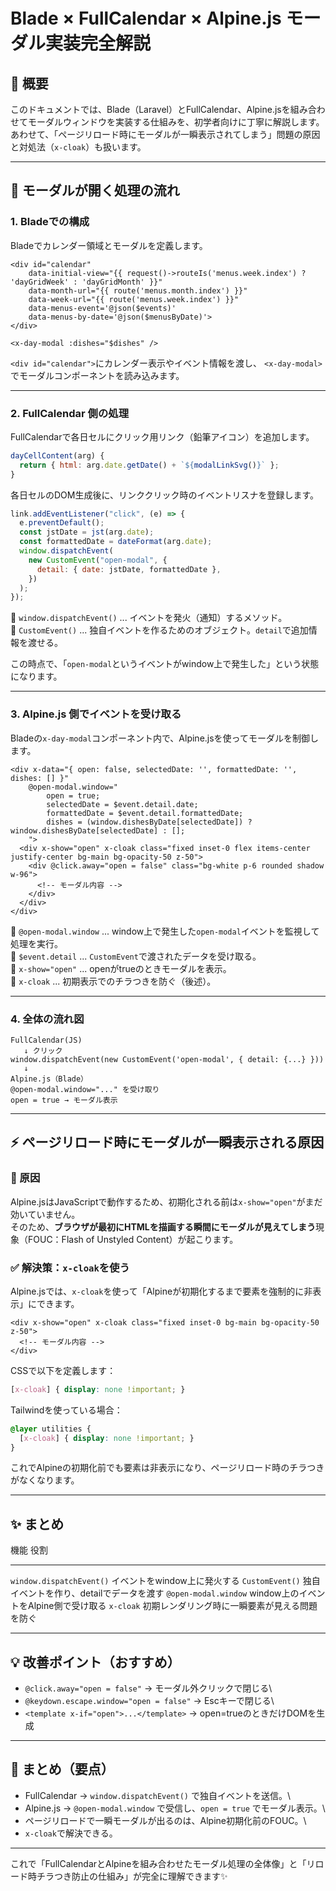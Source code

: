 # Blade × FullCalendar × Alpine.js モーダル実装完全解説

## 🎨 概要

このドキュメントでは、Blade（Laravel）とFullCalendar、Alpine.jsを組み合わせてモーダルウィンドウを実装する仕組みを、初学者向けに丁寧に解説します。\
あわせて、「ページリロード時にモーダルが一瞬表示されてしまう」問題の原因と対処法（`x-cloak`）も扱います。

------------------------------------------------------------------------

## 🧩 モーダルが開く処理の流れ

### 1. Bladeでの構成

Bladeでカレンダー領域とモーダルを定義します。

``` blade
<div id="calendar"
    data-initial-view="{{ request()->routeIs('menus.week.index') ? 'dayGridWeek' : 'dayGridMonth' }}"
    data-month-url="{{ route('menus.month.index') }}"
    data-week-url="{{ route('menus.week.index') }}"
    data-menus-event='@json($events)'
    data-menus-by-date='@json($menusByDate)'>
</div>

<x-day-modal :dishes="$dishes" />
```

`<div id="calendar">`にカレンダー表示やイベント情報を渡し、
`<x-day-modal>`でモーダルコンポーネントを読み込みます。

------------------------------------------------------------------------

### 2. FullCalendar 側の処理

FullCalendarで各日セルにクリック用リンク（鉛筆アイコン）を追加します。

``` js
dayCellContent(arg) {
  return { html: arg.date.getDate() + `${modalLinkSvg()}` };
}
```

各日セルのDOM生成後に、リンククリック時のイベントリスナを登録します。

``` js
link.addEventListener("click", (e) => {
  e.preventDefault();
  const jstDate = jst(arg.date);
  const formattedDate = dateFormat(arg.date);
  window.dispatchEvent(
    new CustomEvent("open-modal", {
      detail: { date: jstDate, formattedDate },
    })
  );
});
```

🔹 `window.dispatchEvent()` ... イベントを発火（通知）するメソッド。\
🔹 `CustomEvent()` ...
独自イベントを作るためのオブジェクト。`detail`で追加情報を渡せる。

この時点で、「`open-modal`というイベントがwindow上で発生した」という状態になります。

------------------------------------------------------------------------

### 3. Alpine.js 側でイベントを受け取る

Bladeの`x-day-modal`コンポーネント内で、Alpine.jsを使ってモーダルを制御します。

``` blade
<div x-data="{ open: false, selectedDate: '', formattedDate: '', dishes: [] }"
    @open-modal.window="
        open = true;
        selectedDate = $event.detail.date;
        formattedDate = $event.detail.formattedDate;
        dishes = (window.dishesByDate[selectedDate]) ? window.dishesByDate[selectedDate] : [];
    ">
  <div x-show="open" x-cloak class="fixed inset-0 flex items-center justify-center bg-main bg-opacity-50 z-50">
    <div @click.away="open = false" class="bg-white p-6 rounded shadow w-96">
      <!-- モーダル内容 -->
    </div>
  </div>
</div>
```

🔹 `@open-modal.window` ...
window上で発生した`open-modal`イベントを監視して処理を実行。\
🔹 `$event.detail` ... `CustomEvent`で渡されたデータを受け取る。\
🔹 `x-show="open"` ... openがtrueのときモーダルを表示。\
🔹 `x-cloak` ... 初期表示でのチラつきを防ぐ（後述）。

------------------------------------------------------------------------

### 4. 全体の流れ図

    FullCalendar(JS)
       ↓ クリック
    window.dispatchEvent(new CustomEvent('open-modal', { detail: {...} }))
       ↓
    Alpine.js（Blade）
    @open-modal.window="..." を受け取り
    open = true → モーダル表示

------------------------------------------------------------------------

## ⚡️ ページリロード時にモーダルが一瞬表示される原因

### 🧠 原因

Alpine.jsはJavaScriptで動作するため、初期化される前は`x-show="open"`がまだ効いていません。\
そのため、**ブラウザが最初にHTMLを描画する瞬間にモーダルが見えてしまう**現象（FOUC：Flash
of Unstyled Content）が起こります。

### ✅ 解決策：`x-cloak`を使う

Alpine.jsでは、`x-cloak`を使って「Alpineが初期化するまで要素を強制的に非表示」にできます。

``` blade
<div x-show="open" x-cloak class="fixed inset-0 bg-main bg-opacity-50 z-50">
  <!-- モーダル内容 -->
</div>
```

CSSで以下を定義します：

``` css
[x-cloak] { display: none !important; }
```

Tailwindを使っている場合：

``` css
@layer utilities {
  [x-cloak] { display: none !important; }
}
```

これでAlpineの初期化前でも要素は非表示になり、ページリロード時のチラつきがなくなります。

------------------------------------------------------------------------

## ✨ まとめ

  機能                       役割
  -------------------------- ------------------------------------------------
  `window.dispatchEvent()`   イベントをwindow上に発火する
  `CustomEvent()`            独自イベントを作り、detailでデータを渡す
  `@open-modal.window`       window上のイベントをAlpine側で受け取る
  `x-cloak`                  初期レンダリング時に一瞬要素が見える問題を防ぐ

------------------------------------------------------------------------

## 💡 改善ポイント（おすすめ）

-   `@click.away="open = false"` → モーダル外クリックで閉じる\
-   `@keydown.escape.window="open = false"` → Escキーで閉じる\
-   `<template x-if="open">...</template>` →
    open=trueのときだけDOMを生成

------------------------------------------------------------------------

## 🧾 まとめ（要点）

-   FullCalendar → `window.dispatchEvent()` で独自イベントを送信。\
-   Alpine.js → `@open-modal.window` で受信し、`open = true`
    でモーダル表示。\
-   ページリロードで一瞬モーダルが出るのは、Alpine初期化前のFOUC。\
-   `x-cloak`で解決できる。

------------------------------------------------------------------------

これで「FullCalendarとAlpineを組み合わせたモーダル処理の全体像」と「リロード時チラつき防止の仕組み」が完全に理解できます✨
